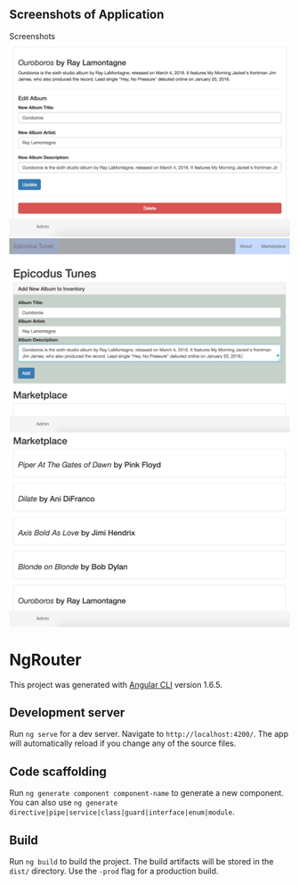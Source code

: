 ## Screenshots of Application

Screenshots
![alt text](https://github.com/juliajessica/ng-router/blob/master/src/assets/img/edit.png?raw=true)
![alt text](https://github.com/juliajessica/ng-router/blob/master/src/assets/img/add.png?raw=true)
![alt text](https://github.com/juliajessica/ng-router/blob/master/src/assets/img/view.png?raw=true)

# NgRouter

This project was generated with [Angular CLI](https://github.com/angular/angular-cli) version 1.6.5.

## Development server

Run `ng serve` for a dev server. Navigate to `http://localhost:4200/`. The app will automatically reload if you change any of the source files.

## Code scaffolding

Run `ng generate component component-name` to generate a new component. You can also use `ng generate directive|pipe|service|class|guard|interface|enum|module`.

## Build

Run `ng build` to build the project. The build artifacts will be stored in the `dist/` directory. Use the `-prod` flag for a production build.
